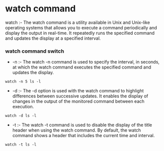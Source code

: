 # watch command 

watch 	:-	The watch command is a utility available in Unix and Unix-like operating systems that allows you to
																	execute a command periodically and display the output in real-time. It repeatedly runs the specified
																	command and updates the display at a specified interval.

### watch command switch 

-	-n	:-	The watch -n command is used to specify the interval, in seconds, at which the watch command executes the specified command and updates the display. 			

```
watch -n 5 ls -l
```

- 	-d								:-					The -d option is used with the watch command to highlight differences between successive updates. It
																	enables the display of changes in the output of the monitored command between each execution.
			
```
watch -d ls -l 
```

- 	-t									:-					The watch -t command is used to disable the display of the title header when using the watch command. 
																	By default, the watch command shows a header that includes the current time and interval.
```
watch -t ls -l
```
			